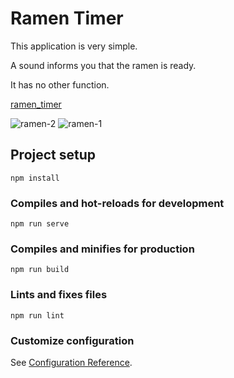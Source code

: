 # Ramen Timer

This application is very simple.

A sound informs you that the ramen is ready.

It has no other function.

[ramen_timer](https://taiga248.github.io/ramen_timer/)


![ramen-2](https://user-images.githubusercontent.com/38455912/80471067-d83cc500-897d-11ea-92c5-c688d284c423.png)
![ramen-1](https://user-images.githubusercontent.com/38455912/80471022-c6f3b880-897d-11ea-9381-5159b431f15c.png)


## Project setup
```
npm install
```

### Compiles and hot-reloads for development
```
npm run serve
```

### Compiles and minifies for production
```
npm run build
```

### Lints and fixes files
```
npm run lint
```

### Customize configuration
See [Configuration Reference](https://cli.vuejs.org/config/).

